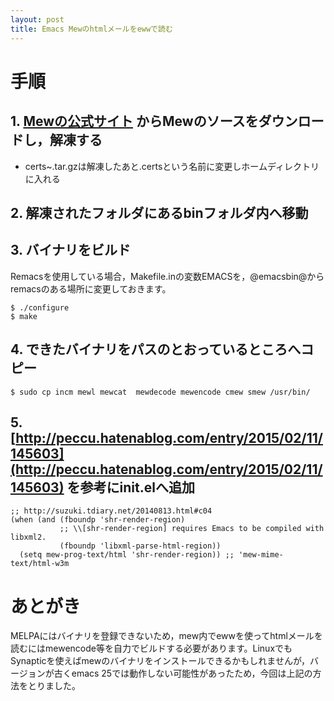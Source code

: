 ```yaml
---
layout: post
title: Emacs Mewのhtmlメールをewwで読む
---
```


# 手順


## 1. [Mewの公式サイト](http://www.mew.org/ja/) からMewのソースをダウンロードし，解凍する

-   certs~.tar.gzは解凍したあと.certsという名前に変更しホームディレクトリに入れる


## 2. 解凍されたフォルダにあるbinフォルダ内へ移動


## 3. バイナリをビルド

Remacsを使用している場合，Makefile.inの変数EMACSを，@emacsbin@からremacsのある場所に変更しておきます。

    $ ./configure
    $ make


## 4. できたバイナリをパスのとおっているところへコピー

    $ sudo cp incm mewl mewcat  mewdecode mewencode cmew smew /usr/bin/


## 5. [http://peccu.hatenablog.com/entry/2015/02/11/145603](http://peccu.hatenablog.com/entry/2015/02/11/145603) を参考にinit.elへ追加

    ;; http://suzuki.tdiary.net/20140813.html#c04
    (when (and (fboundp 'shr-render-region)
               ;; \\[shr-render-region] requires Emacs to be compiled with libxml2.
               (fboundp 'libxml-parse-html-region))
      (setq mew-prog-text/html 'shr-render-region)) ;; 'mew-mime-text/html-w3m


# あとがき

MELPAにはバイナリを登録できないため，mew内でewwを使ってhtmlメールを読むにはmewencode等を自力でビルドする必要があります。LinuxでもSynapticを使えばmewのバイナリをインストールできるかもしれませんが，バージョンが古くemacs 25では動作しない可能性があったため，今回は上記の方法をとりました。

